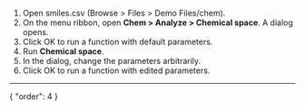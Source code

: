 1. Open smiles.csv (Browse > Files > Demo Files/chem).
2. On the menu ribbon, open **Chem > Analyze > Chemical space**. A dialog opens.
3. Click OK to run a function with default parameters.
4. Run **Chemical space**.
5. In the dialog, change the parameters arbitrarily.
6. Click OK to run a function with edited parameters.
---
{
  "order": 4
}